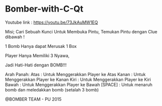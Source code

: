 # Bomber-with-C-Qt

Youtube link : https://youtu.be/73JkAuMW1EQ

Misi;
Cari Sebuah Kunci Untuk Membuka Pintu,
Temukan Pintu dengan Clue dibawah !

1 Bomb Hanya dapat Merusak 1 Box

Player Hanya Memiliki 3 Nyawa,

Jadi Hati-Hati dengan BOMB!!!

Arah Panah:
Atas		: Untuk Menggerakkan Player ke Atas
Kanan		: Untuk Menggerakkan Player ke Kanan
Kiri		: Untuk Menggerakkan Player ke Kiri
Bawah		: Untuk Menggerakkan Player ke Bawah
[SPACE]		: Untuk menaruh bomb dan meledakkan bomb (setalah 3 bomb)

@BOMBER TEAM - PU 2015